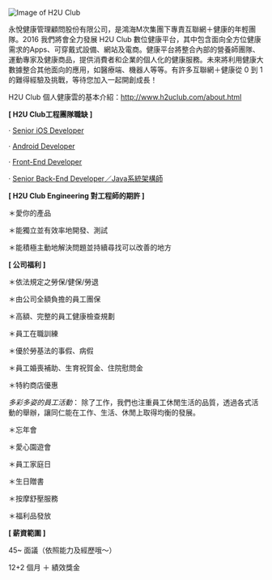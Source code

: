 ![Image of H2U Club](http://www.h2uclub.com/img/logos/h2uClub.png)

永悅健康管理顧問股份有限公司，是鴻海M次集團下專責互聯網＋健康的年輕團隊。2016 我們將會全力發展 H2U Club 數位健康平台，其中包含面向全方位健康需求的Apps、可穿戴式設備、網站及電商。健康平台將整合內部的營養師團隊、運動專家及健康商品，提供消費者和企業的個人化的健康服務。未來將利用健康大數據整合其他面向的應用，如醫療端、機器人等等。有許多互聯網＋健康從 0 到 1 的難得經驗及挑戰，等待您加入一起開創成長！

H2U Club 個人健康雲的基本介紹：http://www.h2uclub.com/about.html

__[ H2U Club工程團隊職缺 ]__

‧ [Senior iOS Developer](https://github.com/ctyeh/h2u_club/issues/5)

‧ [Android Developer](https://github.com/ctyeh/h2u_club/issues/4)

‧ [Front-End Developer](https://github.com/ctyeh/h2u_club/issues/3)

‧ [Senior Back-End Developer／Java系統架構師](https://github.com/ctyeh/h2u_club/issues/2)



__[ H2U Club Engineering 對工程師的期許 ]__

＊愛你的產品

＊能獨立並有效率地開發、測試

＊能積極主動地解決問題並持續尋找可以改善的地方

__[ 公司福利 ]__

＊依法規定之勞保/健保/勞退

＊由公司全額負擔的員工團保

＊高額、完整的員工健康檢查規劃

＊員工在職訓練

＊優於勞基法的事假、病假

＊員工婚喪補助、生育祝賀金、住院慰問金

＊特約商店優惠

_多彩多姿的員工活動_：
除了工作，我們也注重員工休閒生活的品質，透過各式活動的舉辦，讓同仁能在工作、生活、休閒上取得均衡的發展。

＊忘年會

＊愛心園遊會

＊員工家庭日

＊生日贈書

＊按摩舒壓服務

＊福利品發放

__[ 薪資範圍 ]__

45~ 面議（依照能力及經歷哦～）

12+2 個月 ＋ 績效獎金
